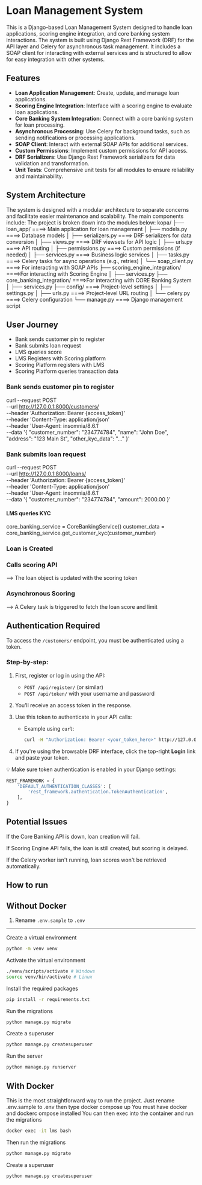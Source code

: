 
# Loan Management System
This is a Django-based Loan Management System designed to handle loan applications, scoring engine integration, and core banking system interactions. The system is built using Django Rest Framework (DRF) for the API layer and Celery for asynchronous task management.
It includes a SOAP client for interacting with external services and is structured to allow for easy integration with other systems.
## Features
- **Loan Application Management**: Create, update, and manage loan applications.
- **Scoring Engine Integration**: Interface with a scoring engine to evaluate loan applications.
- **Core Banking System Integration**: Connect with a core banking system for loan processing.
- **Asynchronous Processing**: Use Celery for background tasks, such as sending notifications or processing applications.
- **SOAP Client**: Interact with external SOAP APIs for additional services.
- **Custom Permissions**: Implement custom permissions for API access.
- **DRF Serializers**: Use Django Rest Framework serializers for data validation and transformation.
- **Unit Tests**: Comprehensive unit tests for all modules to ensure reliability and maintainability.

## System Architecture
The system is designed with a modular architecture to separate concerns and facilitate easier maintenance and scalability. The main components include:
The project is broken down into the modules below:
kopa/
    ├── loan_app/          ====> Main application for loan management
    │   ├── models.py      ====> Database models
    │   ├── serializers.py ====> DRF serializers for data conversion
    │   ├── views.py        ====> DRF viewsets for API logic
    │   ├── urls.py         ====> API routing
    │   ├── permissions.py  ====> Custom permissions (if needed)
    │   ├── services.py     ====> Business logic services
    │   ├── tasks.py        ====> Celery tasks for async operations (e.g., retries)
    │   └── soap_client.py  ====> For interacting with SOAP APIs
    ├── scoring_engine_integration/ ====>For interacting with Scoring Engine
    │   ├── services.py
    ├── core_banking_integration/ ====>For interacting with CORE Banking System
    │   ├── services.py
    ├── config/           ====> Project-level settings
    │   ├── settings.py
    │   ├── urls.py       ====> Project-level URL routing
    │   └── celery.py     ====> Celery configuration
    └── manage.py         ====> Django management script


## User Journey
- Bank sends customer pin to register
- Bank submits loan request
- LMS queries score
- LMS Registers with Scoring platform
- Scoring Platform registers with LMS
- Scoring Platform queries transaction data

### Bank sends customer pin to register
curl --request POST \
  --url http://127.0.0.1:8000/customers/ \
  --header 'Authorization: Bearer {access_token}' \
  --header 'Content-Type: application/json' \
  --header 'User-Agent: insomnia/8.6.1' \
  --data '{
 "customer_number": "234774784",
 "name": "John Doe",
 "address": "123 Main St",
 "other_kyc_data": "..."
}'

### Bank submits loan request
curl --request POST \
  --url http://127.0.0.1:8000/loans/ \
  --header 'Authorization: Bearer {access_token}' \
  --header 'Content-Type: application/json' \
  --header 'User-Agent: insomnia/8.6.1' \
  --data '{
 "customer_number": "234774784",
 "amount": 2000.00
}'

  #### LMS queries KYC
  core_banking_service = CoreBankingService()
  customer_data = core_banking_service.get_customer_kyc(customer_number)
  ### Loan is Created
  ### Calls scoring API 
  --> The loan object is updated with the scoring token
  ### Asynchronous Scoring
  --> A Celery task is triggered to fetch the loan score and limit

  ## Authentication Required

To access the `/customers/` endpoint, you must be authenticated using a token.

### Step-by-step:

1. First, register or log in using the API:
   - `POST /api/register/` (or similar)
   - `POST /api/token/` with your username and password

2. You’ll receive an access token in the response.

3. Use this token to authenticate in your API calls:

   - Example using `curl`:
     ```bash
     curl -H "Authorization: Bearer <your_token_here>" http://127.0.0.1:8000/customers/
     ```

4. If you're using the browsable DRF interface, click the top-right **Login** link and paste your token.

💡 Make sure token authentication is enabled in your Django settings:
```python
REST_FRAMEWORK = {
    'DEFAULT_AUTHENTICATION_CLASSES': [
        'rest_framework.authentication.TokenAuthentication',
    ],
}
```


## Potential Issues
If the Core Banking API is down, loan creation will fail.

If Scoring Engine API fails, the loan is still created, but scoring is delayed.

If the Celery worker isn't running, loan scores won't be retrieved automatically.

## How to run

## Without Docker

1. Rename `.env.sample` to `.env`
---
Create a virtual environment
```bash
python -m venv venv
```
Activate the virtual environment
```bash
./venv/scripts/activate # Windows
source venv/bin/activate # Linux
```
Install the required packages
```bash
pip install -r requirements.txt
```
Run the migrations
```bash
python manage.py migrate
```
Create a superuser
```bash
python manage.py createsuperuser
```
Run the server
```bash
python manage.py runserver
```

## With Docker
This is the most straightforward way to run the project. 
Just rename .env.sample to .env then type docker compose up
You must have docker and dockerc ompose installed
You can then exec into the container and run the migrations
```bash
docker exec -it lms bash
```
Then run the migrations
```bash
python manage.py migrate
```
Create a superuser
```bash
python manage.py createsuperuser
```